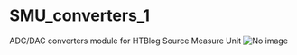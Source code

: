 # SMU_converters_1

ADC/DAC converters module for HTBlog Source Measure Unit
![No image](control_loop_1/3D_converters.png "3D image")
